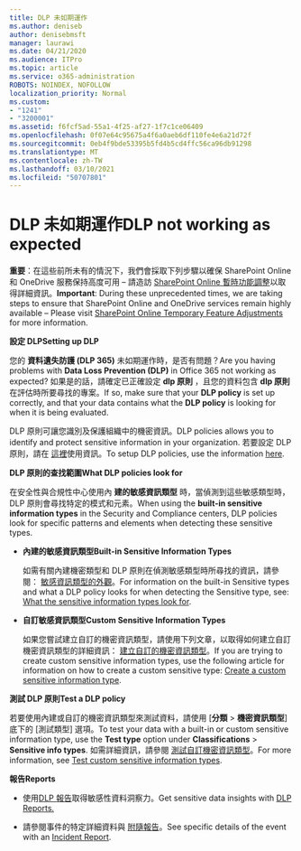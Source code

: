 ```yaml
---
title: DLP 未如期運作
ms.author: deniseb
author: denisebmsft
manager: laurawi
ms.date: 04/21/2020
ms.audience: ITPro
ms.topic: article
ms.service: o365-administration
ROBOTS: NOINDEX, NOFOLLOW
localization_priority: Normal
ms.custom:
- "1241"
- "3200001"
ms.assetid: f6fcf5ad-55a1-4f25-af27-1f7c1ce06409
ms.openlocfilehash: 0f07e64c95675a4f6a0aeb6df110fe4e6a21d72f
ms.sourcegitcommit: 0eb4f9bde53395b5fd4b5cd4ffc56ca96db91298
ms.translationtype: MT
ms.contentlocale: zh-TW
ms.lasthandoff: 03/10/2021
ms.locfileid: "50707801"
---
```

# <a name="dlp-not-working-as-expected"></a><span data-ttu-id="d75aa-102">DLP 未如期運作</span><span class="sxs-lookup"><span data-stu-id="d75aa-102">DLP not working as expected</span></span>

<span data-ttu-id="d75aa-103">**重要**：在這些前所未有的情況下，我們會採取下列步驟以確保 SharePoint Online 和 OneDrive 服務保持高度可用 – 請造訪 [SharePoint Online 暫時功能調整](https://aka.ms/ODSPAdjustments)以取得詳細資訊。</span><span class="sxs-lookup"><span data-stu-id="d75aa-103">**Important**: During these unprecedented times, we are taking steps to ensure that SharePoint Online and OneDrive services remain highly available – Please visit [SharePoint Online Temporary Feature Adjustments](https://aka.ms/ODSPAdjustments) for more information.</span></span>

 <span data-ttu-id="d75aa-104">**設定 DLP**</span><span class="sxs-lookup"><span data-stu-id="d75aa-104">**Setting up DLP**</span></span>

<span data-ttu-id="d75aa-105">您的 **資料遺失防護 (DLP 365)** 未如期運作時，是否有問題？</span><span class="sxs-lookup"><span data-stu-id="d75aa-105">Are you having problems with **Data Loss Prevention (DLP)** in Office 365 not working as expected?</span></span> <span data-ttu-id="d75aa-106">如果是的話，請確定已正確設定 **dlp 原則** ，且您的資料包含 **dlp 原則** 在評估時所要尋找的專案。</span><span class="sxs-lookup"><span data-stu-id="d75aa-106">If so, make sure that your **DLP policy** is set up correctly, and that your data contains what the **DLP policy** is looking for when it is being evaluated.</span></span>
  
<span data-ttu-id="d75aa-107">DLP 原則可讓您識別及保護組織中的機密資訊。</span><span class="sxs-lookup"><span data-stu-id="d75aa-107">DLP policies allows you to identify and protect sensitive information in your organization.</span></span> <span data-ttu-id="d75aa-108">若要設定 DLP 原則，請在 [這裡](https://docs.microsoft.com/microsoft-365/compliance/create-a-dlp-policy-from-a-template)使用資訊。</span><span class="sxs-lookup"><span data-stu-id="d75aa-108">To setup DLP policies, use the information [here](https://docs.microsoft.com/microsoft-365/compliance/create-a-dlp-policy-from-a-template).</span></span>
  
 <span data-ttu-id="d75aa-109">**DLP 原則的查找範圍**</span><span class="sxs-lookup"><span data-stu-id="d75aa-109">**What DLP policies look for**</span></span>
  
<span data-ttu-id="d75aa-110">在安全性與合規性中心使用內 **建的敏感資訊類型** 時，當偵測到這些敏感類型時，DLP 原則會尋找特定的模式和元素。</span><span class="sxs-lookup"><span data-stu-id="d75aa-110">When using the **built-in sensitive information types** in the Security and Compliance centers, DLP policies look for specific patterns and elements when detecting these sensitive types.</span></span>
  
- <span data-ttu-id="d75aa-111">**內建的敏感資訊類型**</span><span class="sxs-lookup"><span data-stu-id="d75aa-111">**Built-in Sensitive Information Types**</span></span>

    <span data-ttu-id="d75aa-112">如需有關內建機密類型和 DLP 原則在偵測敏感類型時所尋找的資訊，請參閱： [敏感資訊類型的外觀](https://docs.microsoft.com/microsoft-365/compliance/sensitive-information-type-entity-definitions)。</span><span class="sxs-lookup"><span data-stu-id="d75aa-112">For information on the built-in Sensitive types and what a DLP policy looks for when detecting the Sensitive type, see: [What the sensitive information types look for](https://docs.microsoft.com/microsoft-365/compliance/sensitive-information-type-entity-definitions).</span></span>

- <span data-ttu-id="d75aa-113">**自訂敏感資訊類型**</span><span class="sxs-lookup"><span data-stu-id="d75aa-113">**Custom Sensitive Information Types**</span></span>

    <span data-ttu-id="d75aa-114">如果您嘗試建立自訂的機密資訊類型，請使用下列文章，以取得如何建立自訂機密資訊類型的詳細資訊： [建立自訂的機密資訊類型](https://docs.microsoft.com/microsoft-365/compliance/create-a-custom-sensitive-information-type)。</span><span class="sxs-lookup"><span data-stu-id="d75aa-114">If you are trying to create custom sensitive information types, use the following article for information on how to create a custom sensitive type: [Create a custom sensitive information type](https://docs.microsoft.com/microsoft-365/compliance/create-a-custom-sensitive-information-type).</span></span>

<span data-ttu-id="d75aa-115">**測試 DLP 原則**</span><span class="sxs-lookup"><span data-stu-id="d75aa-115">**Test a DLP policy**</span></span>

<span data-ttu-id="d75aa-116">若要使用內建或自訂的機密資訊類型來測試資料，請使用 [**分類**   >  **機密資訊類型**] 底下的 [測試類型] 選項。</span><span class="sxs-lookup"><span data-stu-id="d75aa-116">To test your data with a built-in or custom sensitive information type, use the **Test type** option under **Classifications** > **Sensitive info types**.</span></span> <span data-ttu-id="d75aa-117">如需詳細資訊，請參閱 [測試自訂機密資訊類型](https://docs.microsoft.com/microsoft-365/compliance/create-a-custom-sensitive-information-type#create-custom-sensitive-information-types-in-the-security--compliance-center)。</span><span class="sxs-lookup"><span data-stu-id="d75aa-117">For more information, see [Test custom sensitive information types](https://docs.microsoft.com/microsoft-365/compliance/create-a-custom-sensitive-information-type#create-custom-sensitive-information-types-in-the-security--compliance-center).</span></span>

 <span data-ttu-id="d75aa-118">**報告**</span><span class="sxs-lookup"><span data-stu-id="d75aa-118">**Reports**</span></span>
  
- <span data-ttu-id="d75aa-119">使用[DLP 報告](https://docs.microsoft.com/microsoft-365/compliance/data-loss-prevention-policies#dlp-reports)取得敏感性資料洞察力。</span><span class="sxs-lookup"><span data-stu-id="d75aa-119">Get sensitive data insights with [DLP Reports.](https://docs.microsoft.com/microsoft-365/compliance/data-loss-prevention-policies#dlp-reports)</span></span>

- <span data-ttu-id="d75aa-120">請參閱事件的特定詳細資料與 [附隨報告](https://docs.microsoft.com/microsoft-365/compliance/data-loss-prevention-policies#incident-reports)。</span><span class="sxs-lookup"><span data-stu-id="d75aa-120">See specific details of the event with an [Incident Report](https://docs.microsoft.com/microsoft-365/compliance/data-loss-prevention-policies#incident-reports).</span></span>

